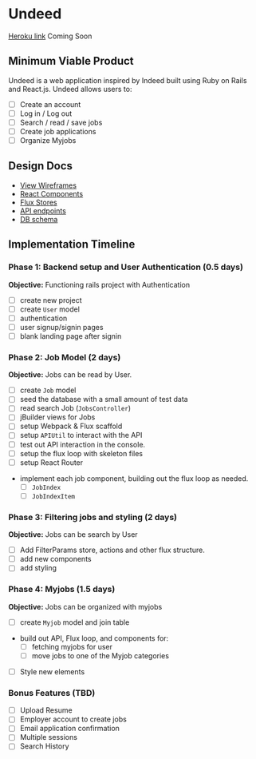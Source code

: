 # Undeed

[Heroku link][heroku] Coming Soon

[heroku]: http://www.herokuapp.com

## Minimum Viable Product

Undeed is a web application inspired by Indeed built using Ruby on Rails and React.js. Undeed allows users to:

- [ ] Create an account
- [ ] Log in / Log out
- [ ] Search / read / save jobs
- [ ] Create job applications
- [ ] Organize Myjobs

## Design Docs
* [View Wireframes][views]
* [React Components][components]
* [Flux Stores][stores]
* [API endpoints][api-endpoints]
* [DB schema][schema]

[views]: ./docs/views.md
[components]: ./docs/components.md
[stores]: ./docs/stores.md
[api-endpoints]: ./docs/api-endpoints.md
[schema]: ./docs/schema.md

## Implementation Timeline

### Phase 1: Backend setup and User Authentication (0.5 days)

**Objective:** Functioning rails project with Authentication

- [ ] create new project
- [ ] create `User` model
- [ ] authentication
- [ ] user signup/signin pages
- [ ] blank landing page after signin

### Phase 2: Job Model (2 days)

**Objective:** Jobs can be read by User.

- [ ] create `Job` model
- [ ] seed the database with a small amount of test data
- [ ] read search Job (`JobsController`)
- [ ] jBuilder views for Jobs
- [ ] setup Webpack & Flux scaffold
- [ ] setup `APIUtil` to interact with the API
- [ ] test out API interaction in the console.
- [ ] setup the flux loop with skeleton files
- [ ] setup React Router
- implement each job component, building out the flux loop as needed.
  - [ ] `JobIndex`
  - [ ] `JobIndexItem`

### Phase 3: Filtering jobs and styling (2 days)

**Objective:** Jobs can be search by User

- [ ] Add FilterParams store, actions and other flux structure.
- [ ] add new components
- [ ] add styling

### Phase 4: Myjobs (1.5 days)

**Objective:** Jobs can be organized with myjobs

- [ ] create `Myjob` model and join table
- build out API, Flux loop, and components for:
  - [ ] fetching myjobs for user
  - [ ] move jobs to one of the Myjob categories
- [ ] Style new elements


### Bonus Features (TBD)
- [ ] Upload Resume
- [ ] Employer account to create jobs
- [ ] Email application confirmation
- [ ] Multiple sessions
- [ ] Search History

[phase-one]: ./docs/phases/phase1.md
[phase-two]: ./docs/phases/phase2.md
[phase-three]: ./docs/phases/phase3.md
[phase-four]: ./docs/phases/phase4.md
[phase-five]: ./docs/phases/phase5.md
